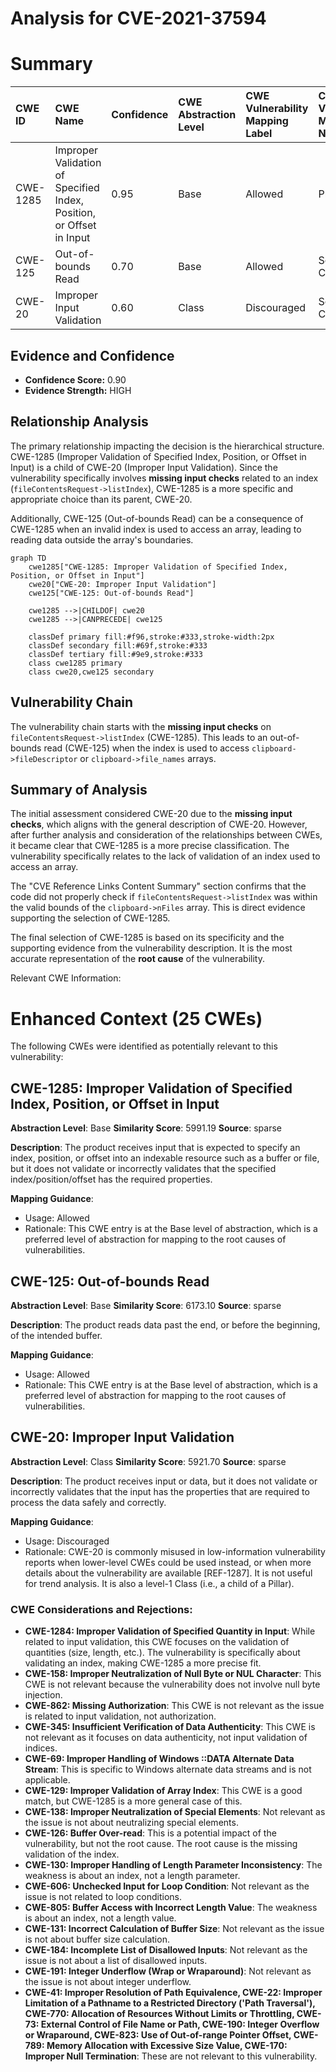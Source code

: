 # Analysis for CVE-2021-37594

# Summary
| CWE ID  | CWE Name                                                        | Confidence | CWE Abstraction Level | CWE Vulnerability Mapping Label | CWE-Vulnerability Mapping Notes |
| :-------- | :-------------------------------------------------------------- | :---------- | :---------------------- | :------------------------------ | :------------------------------ |
| CWE-1285 | Improper Validation of Specified Index, Position, or Offset in Input | 0.95      | Base                    | Allowed                         | Primary CWE                     |
| CWE-125  | Out-of-bounds Read                                            | 0.70      | Base                    | Allowed                         | Secondary Candidate             |
| CWE-20   | Improper Input Validation                                       | 0.60      | Class                   | Discouraged                     | Secondary Candidate             |

## Evidence and Confidence

*   **Confidence Score:** 0.90
*   **Evidence Strength:** HIGH

## Relationship Analysis
The primary relationship impacting the decision is the hierarchical structure. CWE-1285 (Improper Validation of Specified Index, Position, or Offset in Input) is a child of CWE-20 (Improper Input Validation). Since the vulnerability specifically involves **missing input checks** related to an index (`fileContentsRequest->listIndex`), CWE-1285 is a more specific and appropriate choice than its parent, CWE-20.

Additionally, CWE-125 (Out-of-bounds Read) can be a consequence of CWE-1285 when an invalid index is used to access an array, leading to reading data outside the array's boundaries.

```mermaid
graph TD
    cwe1285["CWE-1285: Improper Validation of Specified Index, Position, or Offset in Input"]
    cwe20["CWE-20: Improper Input Validation"]
    cwe125["CWE-125: Out-of-bounds Read"]
    
    cwe1285 -->|CHILDOF| cwe20
    cwe1285 -->|CANPRECEDE| cwe125
    
    classDef primary fill:#f96,stroke:#333,stroke-width:2px
    classDef secondary fill:#69f,stroke:#333
    classDef tertiary fill:#9e9,stroke:#333
    class cwe1285 primary
    class cwe20,cwe125 secondary
```

## Vulnerability Chain
The vulnerability chain starts with the **missing input checks** on `fileContentsRequest->listIndex` (CWE-1285). This leads to an out-of-bounds read (CWE-125) when the index is used to access `clipboard->fileDescriptor` or `clipboard->file_names` arrays.

## Summary of Analysis
The initial assessment considered CWE-20 due to the **missing input checks**, which aligns with the general description of CWE-20. However, after further analysis and consideration of the relationships between CWEs, it became clear that CWE-1285 is a more precise classification. The vulnerability specifically relates to the lack of validation of an index used to access an array.

The "CVE Reference Links Content Summary" section confirms that the code did not properly check if `fileContentsRequest->listIndex` was within the valid bounds of the `clipboard->nFiles` array. This is direct evidence supporting the selection of CWE-1285.

The final selection of CWE-1285 is based on its specificity and the supporting evidence from the vulnerability description. It is the most accurate representation of the **root cause** of the vulnerability.

Relevant CWE Information:

# Enhanced Context (25 CWEs)
The following CWEs were identified as potentially relevant to this vulnerability:

## CWE-1285: Improper Validation of Specified Index, Position, or Offset in Input
**Abstraction Level**: Base
**Similarity Score**: 5991.19
**Source**: sparse

**Description**:
The product receives input that is expected to specify an index, position, or offset into an indexable resource such as a buffer or file, but it does not validate or incorrectly validates that the specified index/position/offset has the required properties.

**Mapping Guidance**:
- Usage: Allowed
- Rationale: This CWE entry is at the Base level of abstraction, which is a preferred level of abstraction for mapping to the root causes of vulnerabilities.

## CWE-125: Out-of-bounds Read
**Abstraction Level**: Base
**Similarity Score**: 6173.10
**Source**: sparse

**Description**:
The product reads data past the end, or before the beginning, of the intended buffer.

**Mapping Guidance**:
- Usage: Allowed
- Rationale: This CWE entry is at the Base level of abstraction, which is a preferred level of abstraction for mapping to the root causes of vulnerabilities.

## CWE-20: Improper Input Validation
**Abstraction Level**: Class
**Similarity Score**: 5921.70
**Source**: sparse

**Description**:
The product receives input or data, but it does
        not validate or incorrectly validates that the input has the
        properties that are required to process the data safely and
        correctly.

**Mapping Guidance**:
- Usage: Discouraged
- Rationale: CWE-20 is commonly misused in low-information vulnerability reports when lower-level CWEs could be used instead, or when more details about the vulnerability are available [REF-1287]. It is not useful for trend analysis. It is also a level-1 Class (i.e., a child of a Pillar).

### CWE Considerations and Rejections:

*   **CWE-1284: Improper Validation of Specified Quantity in Input**: While related to input validation, this CWE focuses on the validation of quantities (size, length, etc.). The vulnerability is specifically about validating an index, making CWE-1285 a more precise fit.
*   **CWE-158: Improper Neutralization of Null Byte or NUL Character**: This CWE is not relevant because the vulnerability does not involve null byte injection.
*   **CWE-862: Missing Authorization**: This CWE is not relevant as the issue is related to input validation, not authorization.
*   **CWE-345: Insufficient Verification of Data Authenticity**: This CWE is not relevant as it focuses on data authenticity, not input validation of indices.
*   **CWE-69: Improper Handling of Windows ::DATA Alternate Data Stream**: This is specific to Windows alternate data streams and is not applicable.
*   **CWE-129: Improper Validation of Array Index**: This CWE is a good match, but CWE-1285 is a more general case of this.
*   **CWE-138: Improper Neutralization of Special Elements**: Not relevant as the issue is not about neutralizing special elements.
*   **CWE-126: Buffer Over-read**: This is a potential impact of the vulnerability, but not the root cause. The root cause is the missing validation of the index.
*   **CWE-130: Improper Handling of Length Parameter Inconsistency**: The weakness is about an index, not a length parameter.
*   **CWE-606: Unchecked Input for Loop Condition**: Not relevant as the issue is not related to loop conditions.
*   **CWE-805: Buffer Access with Incorrect Length Value**: The weakness is about an index, not a length value.
*   **CWE-131: Incorrect Calculation of Buffer Size**: Not relevant as the issue is not about buffer size calculation.
*   **CWE-184: Incomplete List of Disallowed Inputs**: Not relevant as the issue is not about a list of disallowed inputs.
*   **CWE-191: Integer Underflow (Wrap or Wraparound)**: Not relevant as the issue is not about integer underflow.
*    **CWE-41: Improper Resolution of Path Equivalence, CWE-22: Improper Limitation of a Pathname to a Restricted Directory ('Path Traversal'), CWE-770: Allocation of Resources Without Limits or Throttling, CWE-73: External Control of File Name or Path, CWE-190: Integer Overflow or Wraparound, CWE-823: Use of Out-of-range Pointer Offset, CWE-789: Memory Allocation with Excessive Size Value, CWE-170: Improper Null Termination**: These are not relevant to this vulnerability.